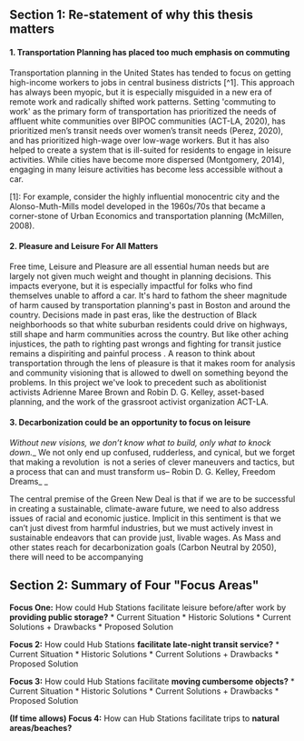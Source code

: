 

## **Section 1:** Re-statement of why this thesis matters

#### 1. Transportation Planning has placed too much emphasis on commuting
Transportation planning in the United States has tended to focus on getting high-income workers to jobs in central business districts [^1]. This approach has always been myopic, but it is especially misguided in a new era of remote work and radically shifted work patterns. Setting 'commuting to work' as the primary form of transportation has prioritized the needs of affluent white communities over BIPOC communities (ACT-LA, 2020), has prioritized men’s transit needs over women’s transit needs (Perez, 2020), and has prioritized high-wage over low-wage workers. But it has also helped to create a system that is ill-suited for residents to engage in leisure activities. While cities have become more dispersed (Montgomery, 2014), engaging in many leisure activities has become less accessible without a car.


[1]: For example, consider the highly influential monocentric city and the Alonso-Muth-Mills model developed in the 1960s/70s that became a corner-stone of Urban Economics and transportation planning (McMillen, 2008).

#### 2. Pleasure and Leisure For All Matters
Free time, Leisure and Pleasure are all essential human needs but are largely not given much weight and thought in planning decisions. This impacts everyone, but it is especially impactful for folks who find themselves unable to afford a car.  It's hard to fathom the sheer magnitude of harm caused by transportation planning's past in Boston and around the country. Decisions made in past eras, like the destruction of Black neighborhoods so that white suburban residents could drive on highways, still shape and harm communities across the country. But like other aching injustices, the path to righting past wrongs and fighting for transit justice remains a dispiriting and painful process . A reason to think about transportation through the lens of pleasure is that it makes room for analysis and community visioning that is allowed to dwell on something beyond the problems. In this project we've look to precedent such as abolitionist activists Adrienne Maree Brown and Robin D. G. Kelley, asset-based planning, and the work of the grassroot activist organization ACT-LA. 


#### 3. Decarbonization could be an opportunity to focus on leisure

_Without new visions, we don’t know what to build, only what to knock down.__
We not only end up confused, rudderless, and cynical, but we forget that making a revolution  is not a series of clever maneuvers and tactics, but a process that can and must transform us– Robin D. G. Kelley, Freedom Dreams_ _

The central premise of the Green New Deal is that if we are to be successful in creating a sustainable, climate-aware future, we need to also address issues of racial and economic justice. Implicit in this sentiment is that we can’t just divest from harmful industries, but we must actively invest in sustainable endeavors that can provide just, livable wages. As Mass and other states reach for decarbonization goals (Carbon Neutral by 2050), there will need to be accompanying   


## **Section 2:** Summary of Four "Focus Areas" 

**Focus One:** How could Hub Stations facilitate leisure before/after work by **providing public storage?**
	* Current Situation
	* Historic Solutions
	* Current Solutions + Drawbacks
	* Proposed Solution

**Focus 2:** How could Hub Stations **facilitate late-night transit service?**
	* Current Situation
	* Historic Solutions
	* Current Solutions + Drawbacks
	* Proposed Solution

**Focus 3:** How could Hub Stations facilitate **moving cumbersome objects?**
	* Current Situation
	* Historic Solutions
	* Current Solutions + Drawbacks
	* Proposed Solution

**(If time allows) Focus 4:** How can Hub Stations facilitate trips to **natural areas/beaches?**